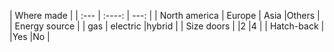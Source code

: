 |                 Where made                |
| :---          |    :----:   |    ---: |
| North america | Europe       | Asia   |Others |
|                 Energy source             |
| gas           | electric     |hybrid  |
|                Size doors                 |
|2              |4             |
|                Hatch-back                 |
|Yes            |No            | 
